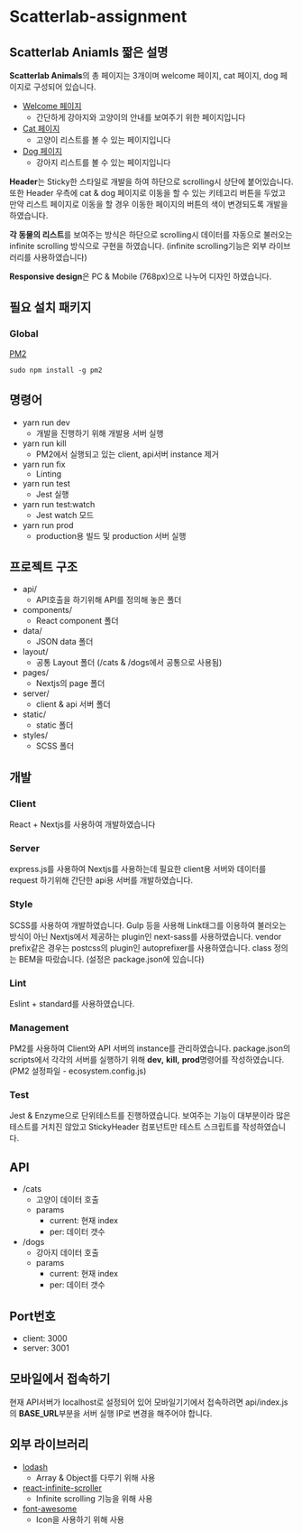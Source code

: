 # Scatterlab-assignment

## Scatterlab Aniamls 짧은 설명
**Scatterlab Animals**의 총 페이지는 3개이며 welcome 페이지, cat 페이지, dog 페이지로 구성되어 있습니다. 

- [Welcome 페이지](http://localhost:3000)
  - 간단하게 강아지와 고양이의 안내를 보여주기 위한 페이지입니다
- [Cat 페이지](http://localhost:3000/cat)
  - 고양이 리스트를 볼 수 있는 페이지입니다
- [Dog 페이지](http://localhost:3000/dog)
  - 강아지 리스트를 볼 수 있는 페이지입니다

**Header**는 Sticky한 스타일로 개발을 하여 하단으로 scrolling시 상단에 붙어있습니다. 또한 Header 우측에 cat & dog 페이지로 이동을 할 수 있는 키테고리 버튼을 두었고 만약 리스트 페이지로 이동을 할 경우 이동한 페이지의 버튼의 색이 변경되도록 개발을 하였습니다.

**각 동물의 리스트**를 보여주는 방식은 하단으로 scrolling시 데이터를 자동으로 불러오는 infinite scrolling 방식으로 구현을 하였습니다. (infinite scrolling기능은 외부 라이브러리를 사용하였습니다)

**Responsive design**은 PC & Mobile (768px)으로 나누어 디자인 하였습니다.


## 필요 설치 패키지
### Global
[PM2](https://github.com/Unitech/pm2)
```
sudo npm install -g pm2
```

## 명령어
- yarn run dev
  - 개발을 진행하기 위해 개발용 서버 실행
- yarn run kill
  - PM2에서 실행되고 있는 client, api서버 instance 제거
- yarn run fix
  - Linting
- yarn run test
  - Jest 실행
- yarn run test:watch
  - Jest watch 모드
- yarn run prod
  - production용 빌드 및 production 서버 실행


## 프로젝트 구조
- api/
  - API호출을 하기위해 API를 정의해 놓은 폴더
- components/
  - React component 폴더
- data/
  - JSON data 폴더
- layout/
  - 공통 Layout 폴더 (/cats & /dogs에서 공통으로 사용됨)
- pages/
  - Nextjs의 page 폴더
- server/
  - client & api 서버 폴더
- static/
  - static 폴더
- styles/
  - SCSS 폴더


## 개발
### Client
React + Nextjs를 사용하여 개발하였습니다

### Server
express.js를 사용하여 Nextjs를 사용하는데 필요한 client용 서버와 데이터를 request 하기위해 간단한 api용 서버를 개발하였습니다.

### Style
SCSS를 사용하여 개발하였습니다. Gulp 등을 사용해 Link태그를 이용하여 불러오는 방식이 아닌 Nextjs에서 제공하는 plugin인 next-sass를 사용하였습니다. vendor prefix같은 경우는 postcss의 plugin인 autoprefixer를 사용하였습니다. class 정의는 BEM을 따랐습니다. (설정은 package.json에 있습니다)

### Lint
Eslint + standard를 사용하였습니다.

### Management
PM2를 사용하여 Client와 API 서버의 instance를 관리하였습니다. package.json의 scripts에서 각각의 서버를 실행하기 위해 **dev,** **kill,** **prod**명령어를 작성하였습니다. (PM2  설정파일 - ecosystem.config.js)

### Test
Jest & Enzyme으로 단위테스트를 진행하였습니다. 보여주는 기능이 대부분이라 많은 테스트를 거치진 않았고 StickyHeader 컴포넌트만 테스트 스크립트를 작성하였습니다.


## API
- /cats
  - 고양이 데이터 호출
  - params
    - current: 현재 index
    - per: 데이터 갯수
- /dogs
  - 강아지 데이터 호출
  - params
    - current: 현재 index
    - per: 데이터 갯수


## Port번호
- client: 3000
- server: 3001


## 모바일에서 접속하기
현재 API서버가 localhost로 설정되어 있어 모바일기기에서 접속하려면 api/index.js의 **BASE_URL**부분을 서버 실행 IP로 변경을 해주어야 합니다.


## 외부 라이브러리
- [lodash](https://github.com/lodash/lodash)
  - Array & Object를 다루기 위해 사용
- [react-infinite-scroller](https://github.com/CassetteRocks/react-infinite-scroller)
  - Infinite scrolling 기능을 위해 사용
- [font-awesome](https://fontawesome.com/)
  - Icon을 사용하기 위해 사용
